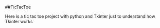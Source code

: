 ##TicTacToe 

Here is a tic tac toe project with python and Tkinter just to understand how Tkinter works
